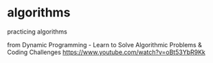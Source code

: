 # algorithms
practicing algorithms

from  Dynamic Programming - Learn to Solve Algorithmic Problems & Coding Challenges 
https://www.youtube.com/watch?v=oBt53YbR9Kk
